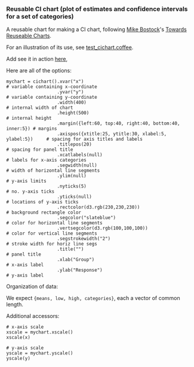 ### Reusable CI chart (plot of estimates and confidence intervals for a set of categories)

A reusable chart for making a CI chart, following
[Mike Bostock](http://bost.ocks.org/mike)'s
[Towards Reuseable Charts](http://bost.ocks.org/mike/chart/).

For an illustration of its use, see [test_cichart.coffee](https://github.com/kbroman/qtlcharts/blob/master/inst/panels/cichart/test/test_cichart.coffee).

Add see it in action
[here](http://www.biostat.wisc.edu/~kbroman/D3/cichart/test),

Here are all of the options:

    mychart = cichart().xvar("x")                                               # variable containing x-coordinate
                       .yvar("y")                                               # variable containing y-coordinate
                       .width(400)                                              # internal width of chart
                       .height(500)                                             # internal height
                       .margin({left:60, top:40, right:40, bottom:40, inner:5}) # margins
                       .axispos({xtitle:25, ytitle:30, xlabel:5, ylabel:5})     # spacing for axis titles and labels
                       .titlepos(20)                                            # spacing for panel title
                       .xcatlabels(null)                                        # labels for x-axis categories
                       .segwidth(null)                                          # width of horizontal line segments
                       .ylim(null)                                              # y-axis limits
                       .nyticks(5)                                              # no. y-axis ticks
                       .yticks(null)                                            # locations of y-axis ticks
                       .rectcolor(d3.rgb(230,230,230))                          # background rectangle color
                       .segcolor("slateblue")                                   # color for horizontal line segments
                       .vertsegcolor(d3.rgb(100,100,100))                       # color for vertical line segments
                       .segstrokewidth("2")                                     # stroke width for horiz line segs
                       .title("")                                               # panel title
                       .xlab("Group")                                           # x-axis label
                       .ylab("Response")                                        # y-axis label

Organization of data:

  We expect `{means, low, high, categories}`, each a vector of common length.

Additional accessors:

    # x-axis scale
    xscale = mychart.xscale()
    xscale(x)

    # y-axis scale
    yscale = mychart.yscale()
    yscale(y)
